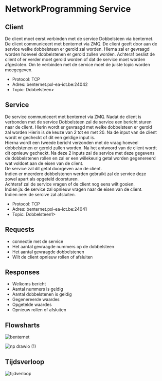 # NetworkProgramming Service

## Client

De client moet eerst verbinden met de service Dobbelsteen via benternet. De client communiceert met benternet via ZMQ. De client geeft door aan de service welke dobbelsteen er gerold zal worden. Hierna zal er gevraagd worden hoeveel dobbelstenen er gerold zullen worden. Achteraf beslist de client of er verder moet gerold worden of dat de service moet worden afgesloten.
Om te verbinden met de service moet de juiste topic worden meegegeven. 

- Protocol: TCP
- Adres: benternet.pxl-ea-ict.be:24042
- Topic: Dobbelsteen>

## Service

 De service communiceert met benternet via ZMQ. Nadat de client is verbonden met de service Dobbelsteen zal de service een bericht sturen naar de client. 
 Hierin wordt er gevraagd met welke dobbelsteen er gerold zal worden Hierin is de keuze van 2 tot en met 20. Na de input van de client wordt er gecheckt of dit een geldige input is. </Br>
 Hierna wordt een tweede bericht verzonden met de vraag hoeveel dobbelstenen er gerold zullen worden. Na het antwoord van de client wordt dit opnieuw gecheckt. Na deze 2 inputs zal de service met deze gegevens de dobbelstenen rollen en zal er een willekeurig getal worden gegenereerd wat voldoet aan de eisen van de client. </Br>
 De service zal dit getal doorgeven aan de client. </Br>
 Indien er meerdere dobbelstenen werden gebruikt zal de service deze zowel apart als opgeteld doorsturen. </Br>
 Achteraf zal de service vragen of de client nog eens wilt gooien.  </Br>
 Indien ja: de service zal opnieuw vragen naar de eisen van de client. </Br>
 Indien nee: de sercive zal afsluiten. </Br>

- Protocol: TCP
- Adres: benternet.pxl-ea-ict.be:24041
- Topic: Dobbelsteen1>


## Requests
- connectie met de service
- Het aantal gevraagde nummers op de dobbelsteen
- Het aantal gevraagde dobbelstenen
- Wilt de client opnieuw rollen of afsluiten

## Responses
- Welkoms bericht
- Aantal nummers is geldig
- Aantal dobbelstenen is geldig
- Gegenereerde waardes
- Opgetelde waardes
- Opnieuw rollen of afsluiten

## Flowsharts

![benternet](https://user-images.githubusercontent.com/79916496/234382456-24364005-af97-4c2c-9164-a18bea9d8d8a.png) <Br>

![np drawio (1)](https://user-images.githubusercontent.com/79916282/234405357-d1a14057-f08a-4142-b20a-e374c6b79d2c.png)

## Tijdsverloop

![tijdverloop](https://user-images.githubusercontent.com/79916496/234544324-78240069-6c5c-44ae-8b23-7341b1edf422.png)

